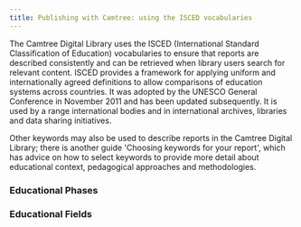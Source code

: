 ```yaml
---
title: Publishing with Camtree: using the ISCED vocabularies
---
```


The Camtree Digital Library uses the ISCED (International Standard Classification of Education) vocabularies to ensure that reports are described consistently and can be retrieved when library users search for relevant content.  ISCED provides a framework for applying uniform and internationally agreed definitions to allow comparisons of education systems across countries. It was adopted by the UNESCO General Conference in November 2011 and has been updated subsequently. It is used by a range international bodies and in international archives, libraries and data sharing initiatives.



Other keywords may also be used to describe reports in the Camtree Digital Library; there is another guide 'Choosing keywords for your report', which has advice on how to select keywords to provide more detail about educational context, pedagogical approaches and methodologies.

### Educational Phases

### Educational Fields



